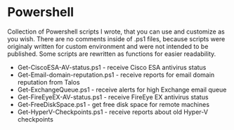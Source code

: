 # Powershell
Collection of Powershell scripts I wrote, that you can use and customize as you wish. There are no comments inside of .ps1 files, because scripts were originaly written for custom environment and were not intended to be published. Some scripts are rewritten as functions for easier readability. 

* Get-CiscoESA-AV-status.ps1 - receive Cisco ESA antivirus status
* Get-Email-domain-reputation.ps1 - receive reports for email domain reputation from Talos
* Get-ExchangeQueue.ps1 - receive alerts for high Exchange email queue
* Get-FireEyeEX-AV-status.ps1 - receive FireEye EX antivirus status
* Get-FreeDiskSpace.ps1 - get free disk space for remote machines
* Get-HyperV-Checkpoints.ps1 - receive reports about old Hyper-V checkpoints

